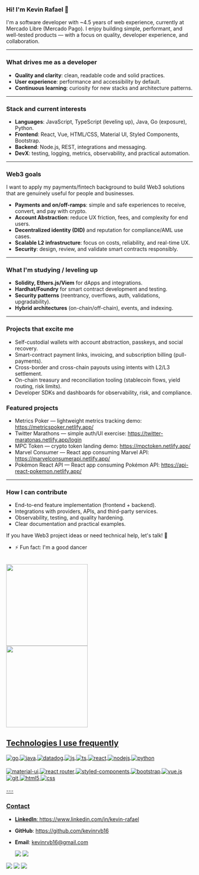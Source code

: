 ### Hi! I'm Kevin Rafael 👋

I'm a software developer with ~4.5 years of web experience, currently at Mercado Libre (Mercado Pago). I enjoy building simple, performant, and well-tested products — with a focus on quality, developer experience, and collaboration.

---

### What drives me as a developer
- **Quality and clarity**: clean, readable code and solid practices.
- **User experience**: performance and accessibility by default.
- **Continuous learning**: curiosity for new stacks and architecture patterns.

---

### Stack and current interests
- **Languages**: JavaScript, TypeScript (leveling up), Java, Go (exposure), Python.
- **Frontend**: React, Vue, HTML/CSS, Material UI, Styled Components, Bootstrap.
- **Backend**: Node.js, REST, integrations and messaging.
- **DevX**: testing, logging, metrics, observability, and practical automation.

---

### Web3 goals
I want to apply my payments/fintech background to build Web3 solutions that are genuinely useful for people and businesses.

- **Payments and on/off-ramps**: simple and safe experiences to receive, convert, and pay with crypto.
- **Account Abstraction**: reduce UX friction, fees, and complexity for end users.
- **Decentralized identity (DID)** and reputation for compliance/AML use cases.
- **Scalable L2 infrastructure**: focus on costs, reliability, and real-time UX.
- **Security**: design, review, and validate smart contracts responsibly.

---

### What I'm studying / leveling up
- **Solidity, Ethers.js/Viem** for dApps and integrations.
- **Hardhat/Foundry** for smart contract development and testing.
- **Security patterns** (reentrancy, overflows, auth, validations, upgradability).
- **Hybrid architectures** (on-chain/off-chain), events, and indexing.

---

### Projects that excite me
- Self-custodial wallets with account abstraction, passkeys, and social recovery.
- Smart-contract payment links, invoicing, and subscription billing (pull-payments).
- Cross-border and cross-chain payouts using intents with L2/L3 settlement.
- On-chain treasury and reconciliation tooling (stablecoin flows, yield routing, risk limits).
- Developer SDKs and dashboards for observability, risk, and compliance.

### Featured projects
- Metrics Poker — lightweight metrics tracking demo: https://metricspoker.netlify.app/
- Twitter Marathons — simple auth/UI exercise: https://twitter-maratonas.netlify.app/login
- MPC Token — crypto token landing demo: https://mpctoken.netlify.app/
- Marvel Consumer — React app consuming Marvel API: https://marvelconsumerapi.netlify.app/
- Pokémon React API — React app consuming Pokémon API: https://api-react-pokemon.netlify.app/

---

### How I can contribute
- End-to-end feature implementation (frontend + backend).
- Integrations with providers, APIs, and third-party services.
- Observability, testing, and quality hardening.
- Clear documentation and practical examples.

If you have Web3 project ideas or need technical help, let's talk! 🚀

- ⚡ Fun fact: I'm a good dancer
<br/>
<div>
  <a href="https://github.com/kevinrvb16">
  <img height="220em" src="https://github-readme-stats.vercel.app/api?username=kevinrvb16&show_icons=true&theme=merko&include_all_commits=true&count_private=true"/>
 </div>
 <div>
  <img height="220em" src="https://github-readme-stats.vercel.app/api/top-langs/?username=kevinrvb16&layout=compact&langs_count=7&theme=merko"/>
 </div>
  
## Technologies I use frequently
<div style="display: inline_block">
  <img align="center" alt="go" src="https://img.shields.io/badge/Go-00ADD8?style=for-the-badge&logo=go&logoColor=white" />
  <img align="center" alt="java" src="https://img.shields.io/badge/Java-ED8B00?style=for-the-badge&logo=java&logoColor=white" />
  <img align="center" alt="datadog" src="https://img.shields.io/badge/Datadog-632CA6?style=for-the-badge&logo=datadog&logoColor=white" />
  <img align="center" alt="js" src="https://img.shields.io/badge/JavaScript-F7DF1E?style=for-the-badge&logo=javascript&logoColor=black" />
  <img align="center" alt="ts" src="https://img.shields.io/badge/TypeScript-007ACC?style=for-the-badge&logo=typescript&logoColor=white" />
  <img align="center" alt="react" src="https://img.shields.io/badge/React-20232A?style=for-the-badge&logo=react&logoColor=61DAFB" />
  <img align="center" alt="nodejs" src="https://img.shields.io/badge/Node.js-43853D?style=for-the-badge&logo=node.js&logoColor=white" />
  <img align="center" alt="python" src="https://img.shields.io/badge/Python-14354C?style=for-the-badge&logo=python&logoColor=white" />
</div><br/>
<div style="display: inline_block">
  <img align="center" alt="material-ui" src="https://img.shields.io/badge/Material--UI-0081CB?style=for-the-badge&logo=material-ui&logoColor=white" />
  <img align="center" alt="react router" src="https://img.shields.io/badge/React_Router-CA4245?style=for-the-badge&logo=react-router&logoColor=white" />
  <img align="center" alt="styled-components" src="https://img.shields.io/badge/styled--components-DB7093?style=for-the-badge&logo=styled-components&logoColor=white" />
  <img align="center" alt="bootstrap" src="https://img.shields.io/badge/Bootstrap-563D7C?style=for-the-badge&logo=bootstrap&logoColor=white" />
  <img align="center" alt="vue.js" src="https://img.shields.io/badge/Vue.js-35495E?style=for-the-badge&logo=vue.js&logoColor=4FC08D" />
  <img align="center" alt="git" src="https://img.shields.io/badge/Git-F05032?style=for-the-badge&logo=git&logoColor=white" />
  <img align="center" alt="html5" src="https://img.shields.io/badge/HTML5-E34F26?style=for-the-badge&logo=html5&logoColor=white" />
  <img align="center" alt="css" src="https://img.shields.io/badge/CSS3-1572B6?style=for-the-badge&logo=css3&logoColor=white" />
</div><br/>
---

### Contact
- **LinkedIn**: https://www.linkedin.com/in/kevin-rafael
- **GitHub**: https://github.com/kevinrvb16
- **Email**: kevinrvb16@gmail.com

  <div>
    <a href="https://www.linkedin.com/in/kevin-rafael" target="_blank"><img src="https://img.shields.io/badge/-LinkedIn-%230077B5?style=for-the-badge&logo=linkedin&logoColor=white" target="_blank"></a> 
  <a href="https://www.instagram.com/kevin_rafael/" target="_blank"><img src="https://img.shields.io/badge/-Instagram-%23E4405F?style=for-the-badge&logo=instagram&logoColor=white" target="_blank"></a>
 <a href="https://discord.gg/3CRkGHBf" target="_blank"><img src="https://img.shields.io/badge/Discord-7289DA?style=for-the-badge&logo=discord&logoColor=white" target="_blank"></a> 
  <a href = "mailto:kevinrvb16@gmail.com"><img src="https://img.shields.io/badge/-Gmail-%23333?style=for-the-badge&logo=gmail&logoColor=white" target="_blank"></a>
  <a href="https://www.facebook.com/kevinrafaelvelezbernal/" target="_blank"><img src="https://img.shields.io/badge/Facebook-1877F2?style=for-the-badge&logo=facebook&logoColor=white"></a> 
  </div>
